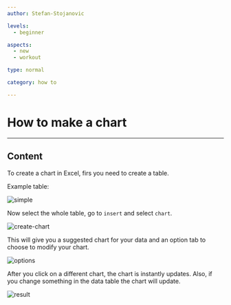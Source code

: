 ```yaml
---
author: Stefan-Stojanovic

levels:
  - beginner

aspects:
  - new
  - workout

type: normal

category: how to

---
```


# How to make a chart

---
## Content

To create a chart in Excel, firs you need to create a table.

Example table:

![simple](https://img.enkipro.com/8f80a2f2b6efaab06bbd5effc0407aff.png)

Now select the whole table, go to `insert` and select `chart`.

![create-chart](https://img.enkipro.com/579a3b86e540f8449faa977b09ae0ea7.png)

This will give you a suggested chart for your data and an option tab to choose to modify your chart.

![options](https://img.enkipro.com/67b72c0e3a80125f28a1d0687875462f.png)

After you click on a different chart, the chart is instantly updates. Also, if you change something in the data table the chart will update.

![result](https://img.enkipro.com/893dc0bce89b018fa83073b610eb90a7.png)
